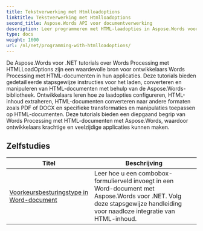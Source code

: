 ```yaml
---
title: Tekstverwerking met Htmlloadoptions
linktitle: Tekstverwerking met Htmlloadoptions
second_title: Aspose.Words API voor documentverwerking
description: Leer programmeren met HTML-laadopties in Aspose.Words voor .NET. De tutorials leiden u door de verschillende functies voor het laden van HTML-documenten.
type: docs
weight: 1600
url: /nl/net/programming-with-htmlloadoptions/
---
```

De Aspose.Words voor .NET tutorials over Words Processing met HTMLLoadOptions zijn een waardevolle bron voor ontwikkelaars Words Processing met HTML-documenten in hun applicaties. Deze tutorials bieden gedetailleerde stapsgewijze instructies voor het laden, converteren en manipuleren van HTML-documenten met behulp van de Aspose.Words-bibliotheek. Ontwikkelaars leren hoe ze laadopties configureren, HTML-inhoud extraheren, HTML-documenten converteren naar andere formaten zoals PDF of DOCX en specifieke transformaties en manipulaties toepassen op HTML-documenten. Deze tutorials bieden een diepgaand begrip van Words Processing met HTML-documenten met Aspose.Words, waardoor ontwikkelaars krachtige en veelzijdige applicaties kunnen maken.

 ## Zelfstudies
| Titel | Beschrijving |
| --- | --- |
| [Voorkeursbesturingstype in Word-document](./preferred-control-type/) | Leer hoe u een combobox-formulierveld invoegt in een Word-document met Aspose.Words voor .NET. Volg deze stapsgewijze handleiding voor naadloze integratie van HTML-inhoud. |